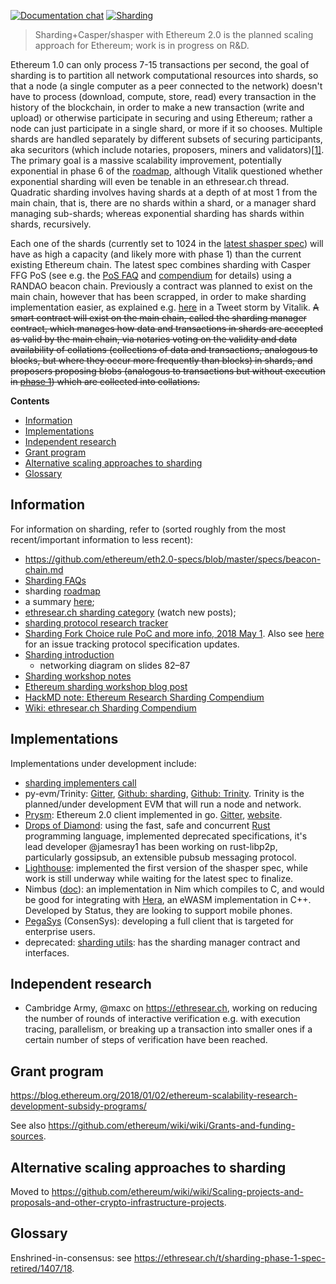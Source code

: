 [![Documentation chat](https://img.shields.io/badge/gitter-Docs%20chat-4AB495.svg)](https://gitter.im/ethereum/documentation)
[![Sharding](https://img.shields.io/badge/gitter-sharding-4AB495.svg)](https://gitter.im/ethereum/sharding)

> Sharding+Casper/shasper with Ethereum 2.0 is the planned scaling approach for Ethereum; work is in progress on R&D.

Ethereum 1.0 can only process 7-15 transactions per second, the goal of sharding is to partition all network computational resources into shards, so that a node (a single computer as a peer connected to the network) doesn't have to process (download, compute, store, read) every transaction in the history of the blockchain, in order to make a new transaction (write and upload) or otherwise participate in securing and using Ethereum; rather a node can just participate in a single shard, or more if it so chooses. Multiple shards are handled separately by different subsets of securing participants, aka securitors (which include notaries, proposers, miners and validators)[[1]](https://eprint.iacr.org/2017/406.pdf). The primary goal is a massive scalability improvement, potentially exponential in phase 6 of the [roadmap](https://github.com/ethereum/wiki/wiki/Sharding-roadmap), although Vitalik questioned whether exponential sharding will even be tenable in an ethresear.ch thread. Quadratic sharding involves having shards at a depth of at most 1 from the main chain, that is, there are no shards within a shard, or a manager shard managing sub-shards; whereas exponential sharding has shards within shards, recursively.

Each one of the shards (currently set to 1024 in the [latest shasper spec](https://notes.ethereum.org/SCIg8AH5SA-O4C1G1LYZHQ#)) will have as high a capacity (and likely more with phase 1) than the current existing Ethereum chain. The latest spec combines sharding with Casper FFG PoS (see e.g. the [PoS FAQ](https://github.com/ethereum/wiki/wiki/Proof-of-Stake-FAQs) and [compendium](https://github.com/ethereum/wiki/wiki/Casper-Proof-of-Stake-compendium) for details) using a RANDAO beacon chain. Previously a contract was planned to exist on the main chain, however that has been scrapped, in order to make sharding implementation easier, as explained e.g. [here](https://threadreaderapp.com/thread/1029900695925706753.html) in a Tweet storm by Vitalik. ~~A smart contract will exist on the main chain, called the sharding manager contract, which manages how data and transactions in shards are accepted as valid by the main chain, via notaries voting on the validity and data availability of collations (collections of data and transactions, analogous to blocks, but where they occur more frequently than blocks) in shards, and proposers proposing blobs (analogous to transactions but without execution in [phase 1](https://github.com/ethereum/wiki/wiki/Sharding-roadmap)) which are collected into collations.~~

<!-- START doctoc generated TOC please keep comment here to allow auto update -->
<!-- DON'T EDIT THIS SECTION, INSTEAD RE-RUN doctoc TO UPDATE -->
**Contents**

- [Information](#information)
- [Implementations](#implementations)
- [Independent research](#independent-research)
- [Grant program](#grant-program)
- [Alternative scaling approaches to sharding](#alternative-scaling-approaches-to-sharding)
- [Glossary](#glossary)

<!-- END doctoc generated TOC please keep comment here to allow auto update -->

## Information

For information on sharding, refer to (sorted roughly from the most recent/important information to less recent):
- https://github.com/ethereum/eth2.0-specs/blob/master/specs/beacon-chain.md
- [Sharding FAQs](https://github.com/ethereum/wiki/wiki/Sharding-FAQs)
- sharding [roadmap](https://github.com/ethereum/wiki/wiki/Sharding-roadmap) <!--leave this at the top of this list and maintain it-->
- a summary [here](https://twitter.com/sinahab/status/992755776765792256);
- [ethresear.ch sharding category](https://ethresear.ch/c/sharding) (watch new posts);
- [sharding protocol research tracker](https://github.com/Drops-of-Diamond/diamond_drops/issues/13)
- [Sharding Fork Choice rule PoC and more info, 2018 May 1](https://twitter.com/VitalikButerin/status/991021062811930624). Also see [here](https://github.com/Drops-of-Diamond/diamond_drops/issues/13) for an issue tracking protocol specification updates.
- [Sharding introduction](https://docs.google.com/presentation/d/1mdmmgQlRFUvznq1jdmRwkwEyQB0YON5yAg4ArxtanE4/edit?usp=sharing)
   * networking diagram on slides 82–87
- [Sharding workshop notes](https://hackmd.io/s/HJ_BbgCFz#%E2%9F%A0-General-Introduction)
- [Ethereum sharding workshop blog post](https://medium.com/@icebearhww/ethereum-sharding-workshop-in-taipei-a44c0db8b8d9)
- [HackMD note: Ethereum Research Sharding Compendium](http://notes.ethereum.org/s/BJc_eGVFM)
- [Wiki: ethresear.ch Sharding Compendium](https://github.com/ethereum/wiki/wiki/Wiki:-ethresear.ch-Sharding-Compendium)

## Implementations
Implementations under development include:
- [sharding implementers call](https://github.com/ethresearch/eth2.0-pm)
- py-evm/Trinity: [Gitter](https://gitter.im/ethereum/py-evm), [Github: sharding](https://github.com/ethereum/py-evm/tree/sharding), [Github: Trinity](https://github.com/ethereum/py-evm/tree/trinity). Trinity is the planned/under development EVM that will run a node and network.
- [Prysm](https://github.com/prysmaticlabs/prysm): Ethereum 2.0 client implemented in go. [Gitter](https://gitter.im/prysmaticlabs/prysm), [website](https://prysmaticlabs.com/).
- [Drops of Diamond](https://github.com/Drops-of-Diamond/diamond_drops): using the fast, safe and concurrent [Rust](https://www.rust-lang.org/en-US/) programming language, implemented deprecated specifications, it's lead developer @jamesray1 has been working on rust-libp2p, particularly gossipsub, an extensible pubsub messaging protocol.
- [Lighthouse](https://github.com/sigp/lighthouse): implemented the first version of the shasper spec, while work is still underway while waiting for the latest spec to finalize.
- Nimbus ([doc](https://docs.google.com/document/d/14u65XVNLOd83cq3t7wNC9UPweZ6kPWvmXwRTWWn0diQ/edit#)): an implementation in Nim which compiles to C, and would be good for integrating with [Hera](https://github.com/ewasm/hera), an eWASM implementation in C++. Developed by Status, they are looking to support mobile phones.
- [PegaSys](https://twitter.com/PegasysEng) (ConsenSys): developing a full client that is targeted for enterprise users.
- deprecated: [sharding utils](https://github.com/ethereum/sharding): has the sharding manager contract and interfaces.

## Independent research
- Cambridge Army, @maxc on https://ethresear.ch, working on reducing the number of rounds of interactive verification e.g. with execution tracing, parallelism, or breaking up a transaction into smaller ones if a certain number of steps of verification have been reached.

## Grant program

https://blog.ethereum.org/2018/01/02/ethereum-scalability-research-development-subsidy-programs/

See also https://github.com/ethereum/wiki/wiki/Grants-and-funding-sources.

## Alternative scaling approaches to sharding

Moved to https://github.com/ethereum/wiki/wiki/Scaling-projects-and-proposals-and-other-crypto-infrastructure-projects.

## Glossary

Enshrined-in-consensus: see https://ethresear.ch/t/sharding-phase-1-spec-retired/1407/18.
